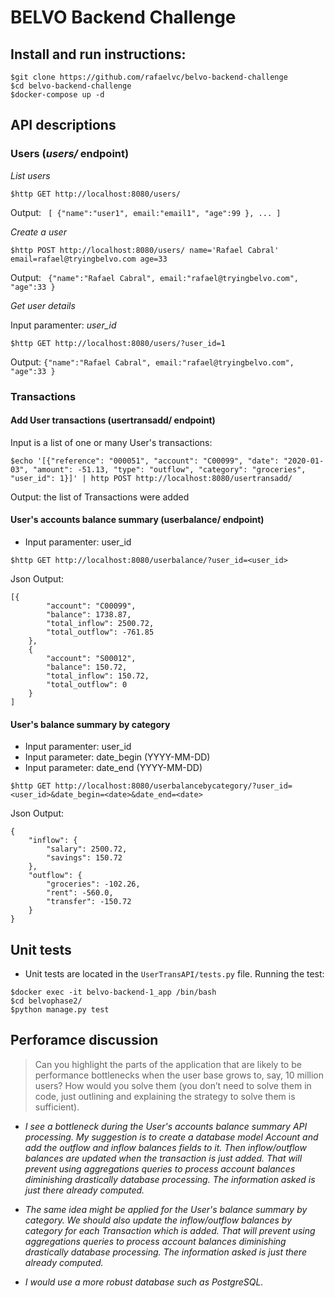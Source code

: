 # BELVO Backend Challenge


## Install and run instructions: 

```
$git clone https://github.com/rafaelvc/belvo-backend-challenge
$cd belvo-backend-challenge
$docker-compose up -d
```

## API descriptions
### Users (*users/* endpoint)
*List users*
```
$http GET http://localhost:8080/users/
```
Output:
``` [ {"name":"user1", email:"email1", "age":99 }, ... ]```

*Create a user*

```$http POST http://localhost:8080/users/ name='Rafael Cabral' email=rafael@tryingbelvo.com age=33```

Output:
``` {"name":"Rafael Cabral", email:"rafael@tryingbelvo.com", "age":33 }```

*Get user details*

Input paramenter: *user_id* 
```
$http GET http://localhost:8080/users/?user_id=1
```
Output: ```{"name":"Rafael Cabral", email:"rafael@tryingbelvo.com", "age":33 }```

### Transactions 
#### Add User transactions (usertransadd/ endpoint)
Input is a list of one or many User's transactions:
``` 
$echo '[{"reference": "000051", "account": "C00099", "date": "2020-01-03", "amount": -51.13, "type": "outflow", "category": "groceries", "user_id": 1}]' | http POST http://localhost:8080/usertransadd/
```
Output: the list of Transactions were added
#### User's accounts balance summary (userbalance/ endpoint)
- Input paramenter: user_id 
```
$http GET http://localhost:8080/userbalance/?user_id=<user_id>
```
Json Output:
```
[{
        "account": "C00099",
        "balance": 1738.87,
        "total_inflow": 2500.72,
        "total_outflow": -761.85
    },
    {
        "account": "S00012",
        "balance": 150.72,
        "total_inflow": 150.72,
        "total_outflow": 0
    }
]
```

#### User's balance summary by category
- Input paramenter: user_id
- Input parameter: date_begin (YYYY-MM-DD)
- Input parameter: date_end (YYYY-MM-DD)
```
$http GET http://localhost:8080/userbalancebycategory/?user_id=<user_id>&date_begin=<date>&date_end=<date>
```
Json Output:
```
{
    "inflow": {
        "salary": 2500.72,
        "savings": 150.72
    },
    "outflow": {
        "groceries": -102.26,
        "rent": -560.0,
        "transfer": -150.72
    }
}
```
## Unit tests

- Unit tests are located in the ```UserTransAPI/tests.py``` file. Running the test:
```
$docker exec -it belvo-backend-1_app /bin/bash
$cd belvophase2/
$python manage.py test
```
## Perforamce discussion

> Can you highlight the parts of the application that are likely to be performance
bottlenecks when the user base grows to, say, 10 million users? How would you solve
them (you don’t need to solve them in code, just outlining and explaining the strategy to
solve them is sufficient).


- *I see a bottleneck during the User's accounts balance summary API processing. My suggestion is to create a database model Account and add the outflow and inflow balances fields to it. Then inflow/outflow balances are updated  when the transaction is just added. That will prevent using aggregations queries to process account balances diminishing drastically database processing. The information asked is just there already computed.*

- *The same idea might be applied for the User's balance summary by category. We should also update the inflow/outflow balances by category for each Transaction which is added. That will prevent using aggregations queries to process account balances diminishing drastically database processing. The information asked is just there already computed.*

- *I would use a more robust database such as PostgreSQL.*


